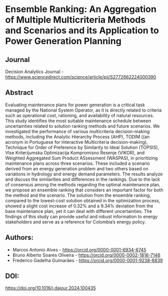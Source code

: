 # Ensemble Ranking: An Aggregation of Multiple Multicriteria Methods and Scenarios and its Application to Power Generation Planning

## Journal
Decision Analytics Journal - https://www.sciencedirect.com/science/article/pii/S2772662224000390

## Abstract
Evaluating maintenance plans for power generation is a critical task managed by the National System Operator, as it is directly related to criteria such as operational cost, rationing, and availability of natural resources. This study identifies the most suitable maintenance schedule between uncertainties related to solution ranking methods and future scenarios. We investigated the performance of various multicriteria decision-making methods, including the Analytic Hierarchy Process (AHP), TODIM ((an acronym in Portuguese for Interactive Multicriteria decision-making), Technique for Order of Preference by Similarity to Ideal Solution (TOPSIS), Vlse Kriterijumska Optimizacija Kompromisno Resenje (VIKOR), and Weighted Aggregated Sum Product ASsessment (WASPAS), in prioritizing maintenance plans across three scenarios. These included a scenario derived from an energy generation problem and two others based on variations in hydrology and energy demand parameters. The results analyze and discuss the similarities and differences in the rankings. Due to the lack of consensus among the methods regarding the optimal maintenance plan, we propose an ensemble ranking that considers an important factor for both the method and the scenario. The solution from the ensemble ranking, compared to the lowest-cost solution obtained in the optimization process, showed a slight cost increase of 0.32% and a 9.34% deviation from the base maintenance plan, yet it can deal with different uncertainties. The findings of this study can provide useful and robust information to energy stakeholders and serve as a reference for Colombia’s energy policy.

## Authors:
- Marcos Antonio Alves - https://orcid.org/0000-0001-6934-6745
- Bruno Alberto Soares Oliveira - https://orcid.org/0000-0002-1816-7146
- Frederico Gadelha Guimarães - https://orcid.org/0000-0001-9238-8839

## DOI: 
https://doi.org/10.1016/j.dajour.2024.100435
